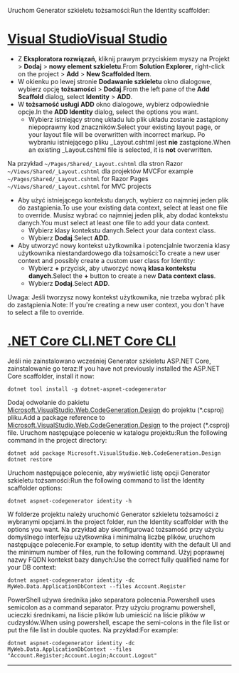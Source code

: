 <span data-ttu-id="503a8-101">Uruchom Generator szkieletu tożsamości:</span><span class="sxs-lookup"><span data-stu-id="503a8-101">Run the Identity scaffolder:</span></span>

# <a name="visual-studiotabvisual-studio"></a>[<span data-ttu-id="503a8-102">Visual Studio</span><span class="sxs-lookup"><span data-stu-id="503a8-102">Visual Studio</span></span>](#tab/visual-studio)

* <span data-ttu-id="503a8-103">Z **Eksploratora rozwiązań**, kliknij prawym przyciskiem myszy na Projekt > **Dodaj** > **nowy element szkieletu**.</span><span class="sxs-lookup"><span data-stu-id="503a8-103">From **Solution Explorer**, right-click on the project > **Add** > **New Scaffolded Item**.</span></span>
* <span data-ttu-id="503a8-104">W okienku po lewej stronie **Dodawanie szkieletu** okno dialogowe, wybierz opcję **tożsamości** > **Dodaj**.</span><span class="sxs-lookup"><span data-stu-id="503a8-104">From the left pane of the **Add Scaffold** dialog, select **Identity** > **ADD**.</span></span>
* <span data-ttu-id="503a8-105">W **tożsamość usługi ADD** okno dialogowe, wybierz odpowiednie opcje.</span><span class="sxs-lookup"><span data-stu-id="503a8-105">In the **ADD Identity** dialog, select the options you want.</span></span>
  * <span data-ttu-id="503a8-106">Wybierz istniejący stronę układu lub plik układu zostanie zastąpiony niepoprawny kod znaczników.</span><span class="sxs-lookup"><span data-stu-id="503a8-106">Select your existing layout page, or your layout file will be overwritten with incorrect markup.</span></span> <span data-ttu-id="503a8-107">Po wybraniu istniejącego pliku _Layout.cshtml jest **nie** zastąpione.</span><span class="sxs-lookup"><span data-stu-id="503a8-107">When an existing _Layout.cshtml file is selected, it is **not** overwritten.</span></span>

 <span data-ttu-id="503a8-108">Na przykład `~/Pages/Shared/_Layout.cshtml` dla stron Razor `~/Views/Shared/_Layout.cshtml` dla projektów MVC</span><span class="sxs-lookup"><span data-stu-id="503a8-108">For example `~/Pages/Shared/_Layout.cshtml` for Razor Pages `~/Views/Shared/_Layout.cshtml` for MVC projects</span></span>
* <span data-ttu-id="503a8-109">Aby użyć istniejącego kontekstu danych, wybierz co najmniej jeden plik do zastąpienia.</span><span class="sxs-lookup"><span data-stu-id="503a8-109">To use your existing data context, select at least one file to override.</span></span> <span data-ttu-id="503a8-110">Musisz wybrać co najmniej jeden plik, aby dodać kontekstu danych.</span><span class="sxs-lookup"><span data-stu-id="503a8-110">You must select at least one file to add your data context.</span></span>
  * <span data-ttu-id="503a8-111">Wybierz klasy kontekstu danych.</span><span class="sxs-lookup"><span data-stu-id="503a8-111">Select your data context class.</span></span>
  * <span data-ttu-id="503a8-112">Wybierz **Dodaj**.</span><span class="sxs-lookup"><span data-stu-id="503a8-112">Select **ADD**.</span></span>
* <span data-ttu-id="503a8-113">Aby utworzyć nowy kontekst użytkownika i potencjalnie tworzenia klasy użytkownika niestandardowego dla tożsamości:</span><span class="sxs-lookup"><span data-stu-id="503a8-113">To create a new user context and possibly create a custom user class for Identity:</span></span>
  * <span data-ttu-id="503a8-114">Wybierz **+** przycisk, aby utworzyć nową **klasa kontekstu danych**.</span><span class="sxs-lookup"><span data-stu-id="503a8-114">Select the **+** button to create a new **Data context class**.</span></span>
  * <span data-ttu-id="503a8-115">Wybierz **Dodaj**.</span><span class="sxs-lookup"><span data-stu-id="503a8-115">Select **ADD**.</span></span>

<span data-ttu-id="503a8-116">Uwaga: Jeśli tworzysz nowy kontekst użytkownika, nie trzeba wybrać plik do zastąpienia.</span><span class="sxs-lookup"><span data-stu-id="503a8-116">Note: If you're creating a new user context, you don't have to select a file to override.</span></span>

# <a name="net-core-clitabnetcore-cli"></a>[<span data-ttu-id="503a8-117">.NET Core CLI</span><span class="sxs-lookup"><span data-stu-id="503a8-117">.NET Core CLI</span></span>](#tab/netcore-cli)

<span data-ttu-id="503a8-118">Jeśli nie zainstalowano wcześniej Generator szkieletu ASP.NET Core, zainstalowanie go teraz:</span><span class="sxs-lookup"><span data-stu-id="503a8-118">If you have not previously installed the ASP.NET Core scaffolder, install it now:</span></span>

```cli
dotnet tool install -g dotnet-aspnet-codegenerator
```

<span data-ttu-id="503a8-119">Dodaj odwołanie do pakietu [Microsoft.VisualStudio.Web.CodeGeneration.Design](https://www.nuget.org/packages/Microsoft.VisualStudio.Web.CodeGeneration.Design/) do projektu (\*.csproj) pliku.</span><span class="sxs-lookup"><span data-stu-id="503a8-119">Add a package reference to [Microsoft.VisualStudio.Web.CodeGeneration.Design](https://www.nuget.org/packages/Microsoft.VisualStudio.Web.CodeGeneration.Design/) to the project (\*.csproj) file.</span></span> <span data-ttu-id="503a8-120">Uruchom następujące polecenie w katalogu projektu:</span><span class="sxs-lookup"><span data-stu-id="503a8-120">Run the following command in the project directory:</span></span>

```cli
dotnet add package Microsoft.VisualStudio.Web.CodeGeneration.Design
dotnet restore
```

<span data-ttu-id="503a8-121">Uruchom następujące polecenie, aby wyświetlić listę opcji Generator szkieletu tożsamości:</span><span class="sxs-lookup"><span data-stu-id="503a8-121">Run the following command to list the Identity scaffolder options:</span></span>

```cli
dotnet aspnet-codegenerator identity -h
```

<span data-ttu-id="503a8-122">W folderze projektu należy uruchomić Generator szkieletu tożsamości z wybranymi opcjami.</span><span class="sxs-lookup"><span data-stu-id="503a8-122">In the project folder, run the Identity scaffolder with the options you want.</span></span> <span data-ttu-id="503a8-123">Na przykład aby skonfigurować tożsamość przy użyciu domyślnego interfejsu użytkownika i minimalną liczbę plików, uruchom następujące polecenie.</span><span class="sxs-lookup"><span data-stu-id="503a8-123">For example, to setup identity with the default UI and the minimum number of files, run the following command.</span></span> <span data-ttu-id="503a8-124">Użyj poprawnej nazwy FQDN kontekst bazy danych:</span><span class="sxs-lookup"><span data-stu-id="503a8-124">Use the correct fully qualified name for your DB context:</span></span>

```cli
dotnet aspnet-codegenerator identity -dc MyWeb.Data.ApplicationDbContext --files Account.Register
```

<span data-ttu-id="503a8-125">PowerShell używa średnika jako separatora polecenia.</span><span class="sxs-lookup"><span data-stu-id="503a8-125">Powershell uses semicolon as a command separator.</span></span> <span data-ttu-id="503a8-126">Przy użyciu programu powershell, ucieczki średnikami, na liście plików lub umieścić na liście plików w cudzysłów.</span><span class="sxs-lookup"><span data-stu-id="503a8-126">When using powershell, escape the semi-colons in the file list or put the file list in double quotes.</span></span> <span data-ttu-id="503a8-127">Na przykład:</span><span class="sxs-lookup"><span data-stu-id="503a8-127">For example:</span></span>

```cli
dotnet aspnet-codegenerator identity -dc MyWeb.Data.ApplicationDbContext --files "Account.Register;Account.Login;Account.Logout"
```
-------------
